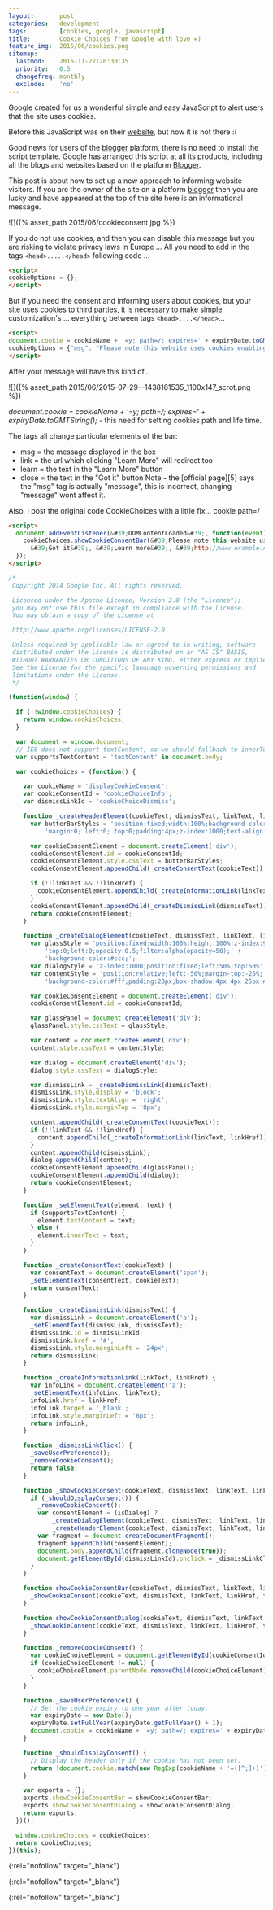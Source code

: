 ```yaml
---
layout:       post
categories:   development
tags:         [cookies, google, javascript]
title:        Cookie Choices from Google with love =)
feature_img:  2015/06/cookies.png
sitemap:
  lastmod:    2016-11-27T20:30:35
  priority:   0.5
  changefreq: monthly
  exclude:    'no'
---
```


Google created for us a wonderful simple and easy JavaScript to alert users that the site uses cookies.

Before this JavaScript was on their [website][0], but now it is not there :(

Good news for users of the [blogger][1] platform, there is no need to install the script template. Google has arranged this script at all its products, including all the blogs and websites based on the platform [Blogger][1].

This post is about how to set up a new approach to informing website visitors.
If you are the owner of the site on a platform [blogger][1] then you are lucky and have appeared at the top of the site here is an informational message.

![]({% asset_path 2015/06/cookieconsent.jpg %})

If you do not use cookies, and then you can disable this message but you are risking to violate privacy laws in Europe ... All you need to add in the tags `<head>.....</head>` following code ...

```html
<script>
cookieOptions = {};
</script>
```

But if you need the consent and informing users about cookies, but your site uses cookies to third parties, it is necessary to make simple customization's ... everything between tags `<head>....</head>`...

```html
<script>
document.cookie = cookieName + '=y; path=/; expires=' + expiryDate.toGMTString();
cookieOptions = {"msg": "Please note this website uses cookies enabling us to give you the best user experience.", "link": "http://www.example.com/p/cookies.html", "close": "Got it", "learn": "Learn more" };
</script>
```
After your message will have this kind of..

![]({% asset_path 2015/06/2015-07-29--1438161535_1100x147_scrot.png %})

*document.cookie = cookieName + '=y; path=/; expires=' + expiryDate.toGMTString();* - this need for setting cookies path and life time.

The tags all change particular elements of the bar:
- msg = the message displayed in the box
- link = the url which clicking "Learn More" will redirect too
- learn = the text in the "Learn More" button
- close = the text in the "Got it" button
Note - the [official page][5] says the "msg" tag is actually "message", this is incorrect, changing "message" wont affect it.

Also, I post the original code CookieChoices with a little fix... cookie path=/

```html
<script>
  document.addEventListener(&#39;DOMContentLoaded&#39;, function(event) {
    cookieChoices.showCookieConsentBar(&#39;Please note this website uses cookies enabling us to give you the best user experience&#39;,
      &#39;Got it&#39;, &#39;Learn more&#39;, &#39;http://www.example.net/p/cookies.html&#39;);
  });
</script>
```

```javascript
/*
 Copyright 2014 Google Inc. All rights reserved.

 Licensed under the Apache License, Version 2.0 (the "License");
 you may not use this file except in compliance with the License.
 You may obtain a copy of the License at

 http://www.apache.org/licenses/LICENSE-2.0

 Unless required by applicable law or agreed to in writing, software
 distributed under the License is distributed on an "AS IS" BASIS,
 WITHOUT WARRANTIES OR CONDITIONS OF ANY KIND, either express or implied.
 See the License for the specific language governing permissions and
 limitations under the License.
 */

(function(window) {

  if (!!window.cookieChoices) {
    return window.cookieChoices;
  }

  var document = window.document;
  // IE8 does not support textContent, so we should fallback to innerText.
  var supportsTextContent = 'textContent' in document.body;

  var cookieChoices = (function() {

    var cookieName = 'displayCookieConsent';
    var cookieConsentId = 'cookieChoiceInfo';
    var dismissLinkId = 'cookieChoiceDismiss';

    function _createHeaderElement(cookieText, dismissText, linkText, linkHref) {
      var butterBarStyles = 'position:fixed;width:100%;background-color:#eee;' +
          'margin:0; left:0; top:0;padding:4px;z-index:1000;text-align:center;';

      var cookieConsentElement = document.createElement('div');
      cookieConsentElement.id = cookieConsentId;
      cookieConsentElement.style.cssText = butterBarStyles;
      cookieConsentElement.appendChild(_createConsentText(cookieText));

      if (!!linkText && !!linkHref) {
        cookieConsentElement.appendChild(_createInformationLink(linkText, linkHref));
      }
      cookieConsentElement.appendChild(_createDismissLink(dismissText));
      return cookieConsentElement;
    }

    function _createDialogElement(cookieText, dismissText, linkText, linkHref) {
      var glassStyle = 'position:fixed;width:100%;height:100%;z-index:999;' +
          'top:0;left:0;opacity:0.5;filter:alpha(opacity=50);' +
          'background-color:#ccc;';
      var dialogStyle = 'z-index:1000;position:fixed;left:50%;top:50%';
      var contentStyle = 'position:relative;left:-50%;margin-top:-25%;' +
          'background-color:#fff;padding:20px;box-shadow:4px 4px 25px #888;';

      var cookieConsentElement = document.createElement('div');
      cookieConsentElement.id = cookieConsentId;

      var glassPanel = document.createElement('div');
      glassPanel.style.cssText = glassStyle;

      var content = document.createElement('div');
      content.style.cssText = contentStyle;

      var dialog = document.createElement('div');
      dialog.style.cssText = dialogStyle;

      var dismissLink = _createDismissLink(dismissText);
      dismissLink.style.display = 'block';
      dismissLink.style.textAlign = 'right';
      dismissLink.style.marginTop = '8px';

      content.appendChild(_createConsentText(cookieText));
      if (!!linkText && !!linkHref) {
        content.appendChild(_createInformationLink(linkText, linkHref));
      }
      content.appendChild(dismissLink);
      dialog.appendChild(content);
      cookieConsentElement.appendChild(glassPanel);
      cookieConsentElement.appendChild(dialog);
      return cookieConsentElement;
    }

    function _setElementText(element, text) {
      if (supportsTextContent) {
        element.textContent = text;
      } else {
        element.innerText = text;
      }
    }

    function _createConsentText(cookieText) {
      var consentText = document.createElement('span');
      _setElementText(consentText, cookieText);
      return consentText;
    }

    function _createDismissLink(dismissText) {
      var dismissLink = document.createElement('a');
      _setElementText(dismissLink, dismissText);
      dismissLink.id = dismissLinkId;
      dismissLink.href = '#';
      dismissLink.style.marginLeft = '24px';
      return dismissLink;
    }

    function _createInformationLink(linkText, linkHref) {
      var infoLink = document.createElement('a');
      _setElementText(infoLink, linkText);
      infoLink.href = linkHref;
      infoLink.target = '_blank';
      infoLink.style.marginLeft = '8px';
      return infoLink;
    }

    function _dismissLinkClick() {
      _saveUserPreference();
      _removeCookieConsent();
      return false;
    }

    function _showCookieConsent(cookieText, dismissText, linkText, linkHref, isDialog) {
      if (_shouldDisplayConsent()) {
        _removeCookieConsent();
        var consentElement = (isDialog) ?
            _createDialogElement(cookieText, dismissText, linkText, linkHref) :
            _createHeaderElement(cookieText, dismissText, linkText, linkHref);
        var fragment = document.createDocumentFragment();
        fragment.appendChild(consentElement);
        document.body.appendChild(fragment.cloneNode(true));
        document.getElementById(dismissLinkId).onclick = _dismissLinkClick;
      }
    }

    function showCookieConsentBar(cookieText, dismissText, linkText, linkHref) {
      _showCookieConsent(cookieText, dismissText, linkText, linkHref, false);
    }

    function showCookieConsentDialog(cookieText, dismissText, linkText, linkHref) {
      _showCookieConsent(cookieText, dismissText, linkText, linkHref, true);
    }

    function _removeCookieConsent() {
      var cookieChoiceElement = document.getElementById(cookieConsentId);
      if (cookieChoiceElement != null) {
        cookieChoiceElement.parentNode.removeChild(cookieChoiceElement);
      }
    }

    function _saveUserPreference() {
      // Set the cookie expiry to one year after today.
      var expiryDate = new Date();
      expiryDate.setFullYear(expiryDate.getFullYear() + 1);
      document.cookie = cookieName + '=y; path=/; expires=' + expiryDate.toGMTString();
    }

    function _shouldDisplayConsent() {
      // Display the header only if the cookie has not been set.
      return !document.cookie.match(new RegExp(cookieName + '=([^;]+)'));
    }

    var exports = {};
    exports.showCookieConsentBar = showCookieConsentBar;
    exports.showCookieConsentDialog = showCookieConsentDialog;
    return exports;
  })();

  window.cookieChoices = cookieChoices;
  return cookieChoices;
})(this);
```

[0]: https://www.cookiechoices.org/
{:rel="nofollow" target="_blank"}

[1]: http://www.blogger.com/
{:rel="nofollow" target="_blank"}

[2]: https://support.google.com/blogger/answer/6253244?p=eu_cookies_notice&hl=en&rd=100
{:rel="nofollow" target="_blank"}